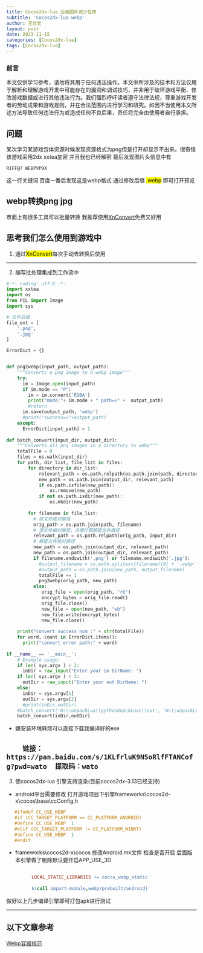 ```yaml
---
title: Cocos2dx-lua 压缩图片减少包体
subtitle: 'Cocos2dx-lua webp'
author: 王壮壮
layout: post
date: 2023-11-15
categories: [Cocos2dx-lua]
tags: [Cocos2dx-lua]
---
```


### 前言
本文仅供学习参考，请勿将其用于任何违法操作。本文中所涉及的技术和方法仅用于解析和理解游戏开发中可能存在的漏洞和调试技巧，并非用于破坏游戏平衡、修改游戏数据或进行其他违法行为。我们强烈呼吁读者遵守法律法规，尊重游戏开发者的劳动成果和游戏规则，并在合法范围内进行学习和研究。如因不当使用本文所述方法导致任何违法行为或造成任何不良后果，责任将完全由使用者自行承担。


##  问题
某次学习某游戏包体资源时候发现资源格式为png但是打开却显示不出来。很奇怪 该游戏采用2dx xxtea加密 并且我也已经解密
最后发现图片头信息中有

`RIFF@? WEBPVP8X` 

这一行关键词 百度一番后发现这是webp格式 通过修改后缀  <mark>.webp</mark> 即可打开预览


## webp转换png jpg
市面上有很多工具可以批量转换 我推荐使用[XnConvert](https://www.xnview.com/en/xnconvert/)免费又好用
 

 
## 思考我们怎么使用到游戏中
1. 通过<mark>XnConvert</mark>每次手动去转换后使用
   
---
2. 编写批处理集成到工作流中

``` Python
#-*- coding: utf-8 -*-
import xxtea
import os
from PIL import Image
import sys

# 文件后缀
file_ext = [
    '.png',
    '.jpg'
]

ErrorDict = {}


def png2webp(input_path, output_path):
    """Converts a png image to a webp image"""
    try:
      im = Image.open(input_path) 
      if im.mode == "P":
        im = im.convert('RGBA')
        print("mode:"+ im.mode + " path=>" +  output_path)
        #return
      im.save(output_path, 'webp')
      #print("success=>"+output_path)
    except:
      ErrorDict[input_path] = 1
    
def batch_convert(input_dir, output_dir):
    """Converts all png images in a directory to webp"""
    totalFile = 0
    files = os.walk(input_dir)
    for path, dir_list, file_list in files:
        for directory in dir_list:
            relevant_path = os.path.relpath(os.path.join(path, directory), input_dir)
            new_path = os.path.join(output_dir, relevant_path) 
            if os.path.isfile(new_path):
                os.remove(new_path)
            if not os.path.isdir(new_path):
                os.mkdir(new_path) 
                
        for filename in file_list: 
          # 原文件绝对路径
          orig_path = os.path.join(path, filename) 
          # 源文件相对路径，方便计算解密文件路径
          relevant_path = os.path.relpath(orig_path, input_dir)
          # 解密文件绝对路径
          new_path = os.path.join(output_dir, relevant_path)
          new_path = os.path.join(output_dir, relevant_path)
          if filename.endswith('.png') or filename.endswith('.jpg'): 
            #output_filename = os.path.splitext(filename)[0] + '.webp'
            #output_path = os.path.join(new_path, output_filename)
            totalFile += 1
            png2webp(orig_path, new_path)
          else:
             orig_file = open(orig_path, "rb")
             encrypt_bytes = orig_file.read()
             orig_file.close() 
             new_file = open(new_path, "wb")
             new_file.write(encrypt_bytes)
             new_file.close()
             
    print("convert success num :" + str(totalFile))
    for word, count in ErrorDict.items():
      print("convert error path:" + word)
 
if __name__ == '__main__':
	# Example usage:
    if len( sys.argv ) < 2:
      inDir = raw_input("Enter your in DirName: ")
    if len( sys.argv ) < 3:
      outDir = raw_input("Enter your out DirName: ")
    else:
      inDir = sys.argv[1]
      outDir = sys.argv[2]
      #print(inDir,outDir)
    #batch_convert('H:\\unpackLua\\pythonUnpckLuac\\out', 'H:\\unpackLua\\pythonUnpckLuac\\out2')
    batch_convert(inDir,outDir)
```

* 嫌安装环境麻烦可以直接下载我编译好的exe 

`    
     链接：https://pan.baidu.com/s/1KLfrluK9NSoRlfFTANCofg?pwd=wato 
     提取码：wato
`
 ---

3. 使cocos2dx-lua 引擎支持渲染(目前cocos2dx-3.13已经支持)
 
* android平台需要修改 打开游戏项目下引擎frameworks\cocos2d-x\cocos\base\ccConfig.h
 ``` c++
    #ifndef CC_USE_WEBP
    #if (CC_TARGET_PLATFORM == CC_PLATFORM_ANDROID)
    #define CC_USE_WEBP  1
    #elif (CC_TARGET_PLATFORM != CC_PLATFORM_WINRT)
    #define CC_USE_WEBP  1
    #endif
 ```
 
* frameworks\cocos2d-x\cocos 修改Android.mk文件 检查是否开启 后面版本引擎做了剔除默认要开启APP_USE_3D
  
  ``` mk
          
        LOCAL_STATIC_LIBRARIES += cocos_webp_static    
        
        $(call import-module,webp/prebuilt/android)
  ```

做好以上几步编译引擎即可打包apk进行测试

---
 

## 以下文章参考
[Webp容器规范](https://blog.csdn.net/luipoo/article/details/127931470)
